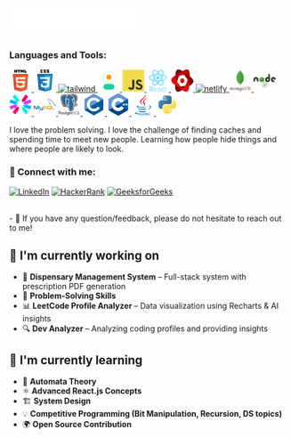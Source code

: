 <img src="images/svg/header_en.svg"></img>


<h3 align="left">Languages and Tools:</h3>
<p align="left"> 
<!-- HTML -->
<a href="https://www.w3.org/html/" target="_blank"> <img src="https://raw.githubusercontent.com/devicons/devicon/master/icons/html5/html5-original-wordmark.svg" alt="html5" width="40" height="40"/> </a>
<!-- CSS -->
<a href="https://www.w3schools.com/css/" target="_blank"> <img src="https://raw.githubusercontent.com/devicons/devicon/master/icons/css3/css3-original-wordmark.svg" alt="css3" width="40" height="40"/> </a>
<!-- Tailwind CSS -->
<a href="https://tailwindcss.com/" target="_blank"> <img src="https://www.vectorlogo.zone/logos/tailwindcss/tailwindcss-icon.svg" alt="tailwind" width="40" height="40"/> </a>
<!-- Daisy UI -->
<a href="https://daisyui.com/" target="_blank"> <img src="images/svg/daisyui.svg" alt="daisyui" width="40" height="40"/> </a>
<!-- Javascript -->
<a href="https://developer.mozilla.org/en-US/docs/Web/JavaScript" target="_blank"> <img src="https://raw.githubusercontent.com/devicons/devicon/master/icons/javascript/javascript-original.svg" alt="javascript" width="40" height="40"/> </a> 
<!-- React JS -->
<a href="https://reactjs.org/" target="_blank"> <img src="https://raw.githubusercontent.com/devicons/devicon/master/icons/react/react-original-wordmark.svg" alt="react" width="40" height="40"/> </a>  
<!-- React-pdf -->
<a href="https://react-pdf.org/" target="_blank"> <img src="images/svg/react-pdf.png" alt="react-pdf" width="40" height="40"/> </a> 
<!-- Netlify -->
<a href="https://www.netlify.com/" target="_blank"> <img src="https://www.vectorlogo.zone/logos/netlify/netlify-icon.svg" alt="netlify" width="40" height="40"/> </a> 
<!-- MongoDB -->
<a href="https://www.mongodb.com/" target="_blank"> <img src="https://raw.githubusercontent.com/devicons/devicon/master/icons/mongodb/mongodb-original-wordmark.svg" alt="mongodb" width="40" height="40"/> </a>
<!-- NODE-JS -->
<a href="https://nodejs.org" target="_blank"> <img src="https://raw.githubusercontent.com/devicons/devicon/master/icons/nodejs/nodejs-original-wordmark.svg" alt="nodejs" width="40" height="40"/> </a> 
<!-- ExpressJS -->
<!-- <a href="https://expressjs.com/" target="_blank"> <img style="background:white; border-radius:8px" src="https://www.vectorlogo.zone/logos/expressjs/expressjs-ar21.svg" alt="expressjs" width="80" height="40"/> </a> -->
<!-- JWT -->
<a href="https://jwt.io/" target="_blank"> <img src="images/svg/jwt.svg" alt="jwt" width="40" height="40"/> </a>
<!-- Socket IO -->
<!-- <a href="https://socket.io/" target="_blank"> <img style="background:white; border-radius:8px" src="https://www.vectorlogo.zone/logos/socketio/socketio-ar21.svg" alt="socket-io" width="80" height="40"/> </a> -->
<!-- Mysql -->
<a href="https://www.mysql.com/" target="_blank"> <img src="https://raw.githubusercontent.com/devicons/devicon/master/icons/mysql/mysql-original-wordmark.svg" alt="mysql" width="40" height="40"/> </a> 
<!-- PostGreSQL -->
<a href="https://www.postgresql.org" target="_blank"> <img src="https://raw.githubusercontent.com/devicons/devicon/master/icons/postgresql/postgresql-original-wordmark.svg" alt="postgresql" width="40" height="40"/> </a>
<!-- C -->
<a href="https://en.wikipedia.org/wiki/C_(programming_language)" target="_blank"> <img src="https://raw.githubusercontent.com/devicons/devicon/master/icons/c/c-original.svg" alt="c" width="40" height="40"/> </a>
<!-- C++ -->
<a href="https://en.wikipedia.org/wiki/C%2B%2B" target="_blank"> <img src="https://raw.githubusercontent.com/devicons/devicon/master/icons/cplusplus/cplusplus-original.svg" alt="c++" width="40" height="40"/> </a>
<!-- Java -->
<a href="https://www.java.com" target="_blank"> <img src="https://raw.githubusercontent.com/devicons/devicon/master/icons/java/java-original.svg" alt="java" width="40" height="40"/> </a>
<!-- Python -->
<a href="https://www.python.org" target="_blank"> <img src="https://raw.githubusercontent.com/devicons/devicon/master/icons/python/python-original.svg" alt="python" width="40" height="40"/> </a>
</p>



I love the problem solving. I love the challenge of finding caches and spending time to meet new people. Learning how people hide things and where people are likely to look.




### 🤝 Connect with me:
[![LinkedIn](https://img.shields.io/badge/LinkedIn-0077B5?style=for-the-badge&logo=linkedin&logoColor=white)](https://www.linkedin.com/in/itsabhishekpatel01/)
[![HackerRank](https://img.shields.io/badge/HackerRank-2EC866?style=for-the-badge&logo=hackerrank&logoColor=white)](https://www.hackerrank.com/itsabhishekpatel)
[![GeeksforGeeks](https://img.shields.io/badge/GeeksforGeeks-0A0A0A?style=for-the-badge&logo=geeksforgeeks&logoColor=white)](https://auth.geeksforgeeks.org/user/itsabhishekpatel01)






</br>
- 💬 If you have any question/feedback, please do not hesitate to reach out to me!

## 🔭 I'm currently working on  
- 🏥 **Dispensary Management System** – Full-stack system with prescription PDF generation  
- 🚀 **Problem-Solving Skills**  
- 📊 **LeetCode Profile Analyzer** – Data visualization using Recharts & AI insights  
- 🔍 **Dev Analyzer** – Analyzing coding profiles and providing insights  

## 🌱 I'm currently learning  
- 🤖 **Automata Theory**  
- ⚛️ **Advanced React.js Concepts**  
- 🏗️ **System Design**  
- 💡 **Competitive Programming (Bit Manipulation, Recursion, DS topics)**  
- 🌍 **Open Source Contribution**  
